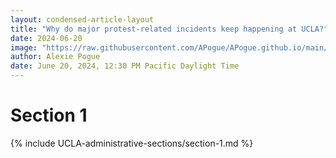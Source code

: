 ```yaml
---
layout: condensed-article-layout
title: "Why do major protest-related incidents keep happening at UCLA?"
date: 2024-06-20
image: "https://raw.githubusercontent.com/APogue/APogue.github.io/main/images/2024-05-20/protest/anti-zionism-not.jpg"
author: Alexie Pogue
date: June 20, 2024, 12:30 PM Pacific Daylight Time 
---
```




# Section 1
{% include UCLA-administrative-sections/section-1.md %}



<!-- Add more sections as needed -->

